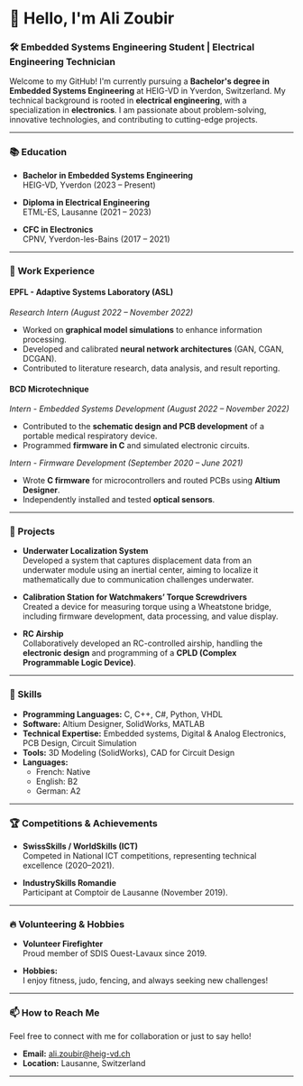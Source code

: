 # 👋 Hello, I'm Ali Zoubir

### 🛠️ Embedded Systems Engineering Student | Electrical Engineering Technician

Welcome to my GitHub! I'm currently pursuing a **Bachelor's degree in Embedded Systems Engineering** at HEIG-VD in Yverdon, Switzerland. My technical background is rooted in **electrical engineering**, with a specialization in **electronics**. I am passionate about problem-solving, innovative technologies, and contributing to cutting-edge projects.

---

### 📚 Education
- **Bachelor in Embedded Systems Engineering**  
  HEIG-VD, Yverdon (2023 – Present)
  
- **Diploma in Electrical Engineering**  
  ETML-ES, Lausanne (2021 – 2023)
  
- **CFC in Electronics**  
  CPNV, Yverdon-les-Bains (2017 – 2021)

---

### 💼 Work Experience

#### **EPFL - Adaptive Systems Laboratory (ASL)**
*Research Intern (August 2022 – November 2022)*  
- Worked on **graphical model simulations** to enhance information processing.  
- Developed and calibrated **neural network architectures** (GAN, CGAN, DCGAN).  
- Contributed to literature research, data analysis, and result reporting.

#### **BCD Microtechnique**
*Intern - Embedded Systems Development (August 2022 – November 2022)*  
- Contributed to the **schematic design and PCB development** of a portable medical respiratory device.  
- Programmed **firmware in C** and simulated electronic circuits.

*Intern - Firmware Development (September 2020 – June 2021)*  
- Wrote **C firmware** for microcontrollers and routed PCBs using **Altium Designer**.  
- Independently installed and tested **optical sensors**.

---

### 🚀 Projects

- **Underwater Localization System**  
  Developed a system that captures displacement data from an underwater module using an inertial center, aiming to localize it mathematically due to communication challenges underwater.

- **Calibration Station for Watchmakers’ Torque Screwdrivers**  
  Created a device for measuring torque using a Wheatstone bridge, including firmware development, data processing, and value display.

- **RC Airship**  
  Collaboratively developed an RC-controlled airship, handling the **electronic design** and programming of a **CPLD (Complex Programmable Logic Device)**.

---

### 🧠 Skills

- **Programming Languages:** C, C++, C#, Python, VHDL  
- **Software:** Altium Designer, SolidWorks, MATLAB  
- **Technical Expertise:** Embedded systems, Digital & Analog Electronics, PCB Design, Circuit Simulation  
- **Tools:** 3D Modeling (SolidWorks), CAD for Circuit Design  
- **Languages:**  
  - French: Native  
  - English: B2  
  - German: A2

---

### 🏆 Competitions & Achievements

- **SwissSkills / WorldSkills (ICT)**  
  Competed in National ICT competitions, representing technical excellence (2020–2021).

- **IndustrySkills Romandie**  
  Participant at Comptoir de Lausanne (November 2019).

---

### 🔥 Volunteering & Hobbies

- **Volunteer Firefighter**  
  Proud member of SDIS Ouest-Lavaux since 2019.
  
- **Hobbies:**  
  I enjoy fitness, judo, fencing, and always seeking new challenges!

---

### 📫 How to Reach Me

Feel free to connect with me for collaboration or just to say hello!

- **Email:** ali.zoubir@heig-vd.ch  
- **Location:** Lausanne, Switzerland

---
